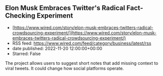 ## Elon Musk Embraces Twitter's Radical Fact-Checking Experiment
 - [https://www.wired.com/story/elon-musk-embraces-twitters-radical-crowdsourcing-experiment/](https://www.wired.com/story/elon-musk-embraces-twitters-radical-crowdsourcing-experiment/)
 - RSS feed: https://www.wired.com/feed/category/business/latest/rss
 - date published: 2022-11-20 12:00:00+00:00
 - Starred: False

The project allows users to suggest short notes that add missing context to viral tweets. It could change how social platforms operate.
